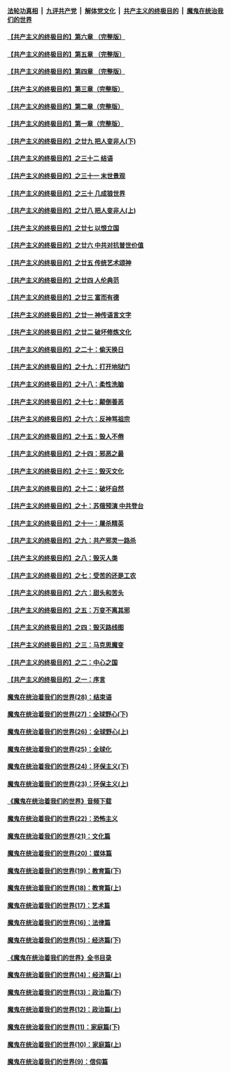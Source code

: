 

####  [法轮功真相](../../../../basic/blob/master/README.md?t=05221731) &nbsp;|&nbsp; [九评共产党](../../../../9ping.md/blob/master/README.md?t=05221731) &nbsp;|&nbsp; [解体党文化](../../../../jtdwh.md/blob/master/README.md?t=05221731)  &nbsp;|&nbsp; [共产主义的终极目的](../../../../gczydzjmd.md/blob/master/README.md?t=05221731) &nbsp;|&nbsp; [魔鬼在统治我们的世界](../../../../mgztzwmdsj.md/blob/master/README.md?t=05221731) 

#### [【共产主义的终极目的】第六章 （完整版）](../pages/nsc422/n11428913.md?t=05221731) 

#### [【共产主义的终极目的】第五章 （完整版）](../pages/nsc422/n11428912.md?t=05221731) 

#### [【共产主义的终极目的】第四章 （完整版）](../pages/nsc422/n11428907.md?t=05221731) 

#### [【共产主义的终极目的】第三章（完整版）](../pages/nsc422/n11428848.md?t=05221731) 

#### [【共产主义的终极目的】第二章（完整版）](../pages/nsc422/n11428831.md?t=05221731) 

#### [【共产主义的终极目的】第一章（完整版）](../pages/nsc422/n11417651.md?t=05221731) 

#### [【共产主义的终极目的】之廿九 把人变非人(下)](../pages/nsc422/n11344140.md?t=05221731) 

#### [【共产主义的终极目的】之三十二 结语](../pages/nsc422/n11360535.md?t=05221731) 

#### [【共产主义的终极目的】之三十一 末世景观](../pages/nsc422/n11351129.md?t=05221731) 

#### [【共产主义的终极目的】之三十 几成狼世界](../pages/nsc422/n11348280.md?t=05221731) 

#### [【共产主义的终极目的】之廿八 把人变非人(上)](../pages/nsc422/n11340492.md?t=05221731) 

#### [【共产主义的终极目的】之廿七 以恨立国](../pages/nsc422/n11336944.md?t=05221731) 

#### [【共产主义的终极目的】之廿六 中共对抗普世价值](../pages/nsc422/n11324785.md?t=05221731) 

#### [【共产主义的终极目的】之廿五 传统艺术颂神](../pages/nsc422/n11296396.md?t=05221731) 

#### [【共产主义的终极目的】之廿四 人伦典范](../pages/nsc422/n11296397.md?t=05221731) 

#### [【共产主义的终极目的】之廿三 富而有德](../pages/nsc422/n11283598.md?t=05221731) 

#### [【共产主义的终极目的】之廿一 神传语言文字](../pages/nsc422/n11263265.md?t=05221731) 

#### [【共产主义的终极目的】之廿二 破坏修炼文化](../pages/nsc422/n11245728.md?t=05221731) 

#### [【共产主义的终极目的】之二十：偷天换日](../pages/nsc422/n11238846.md?t=05221731) 

#### [【共产主义的终极目的】之十九：打开地狱门](../pages/nsc422/n11206376.md?t=05221731) 

#### [【共产主义的终极目的】之十八：柔性洗脑](../pages/nsc422/n11199994.md?t=05221731) 

#### [【共产主义的终极目的】之十七：颠倒善恶](../pages/nsc422/n11179782.md?t=05221731) 

#### [【共产主义的终极目的】之十六：反神骂祖宗](../pages/nsc422/n11166798.md?t=05221731) 

#### [【共产主义的终极目的】之十五：毁人不倦](../pages/nsc422/n11166792.md?t=05221731) 

#### [【共产主义的终极目的】之十四：邪恶之最](../pages/nsc422/n11150249.md?t=05221731) 

#### [【共产主义的终极目的】之十三：毁灭文化](../pages/nsc422/n11135227.md?t=05221731) 

#### [【共产主义的终极目的】之十二：破坏自然](../pages/nsc422/n11135214.md?t=05221731) 

#### [【共产主义的终极目的】之十：苏俄预演 中共登台](../pages/nsc422/n11118424.md?t=05221731) 

#### [【共产主义的终极目的】之十一：屠杀精英](../pages/nsc422/n11118442.md?t=05221731) 

#### [【共产主义的终极目的】之九：共产邪灵一路杀](../pages/nsc422/n11114139.md?t=05221731) 

#### [【共产主义的终极目的】之八：毁灭人类](../pages/nsc422/n11108503.md?t=05221731) 

#### [【共产主义的终极目的】之七：受苦的还是工农](../pages/nsc422/n11101809.md?t=05221731) 

#### [【共产主义的终极目的】之六：甜头和苦头](../pages/nsc422/n11096971.md?t=05221731) 

#### [【共产主义的终极目的】之五：万变不离其邪](../pages/nsc422/n11091285.md?t=05221731) 

#### [【共产主义的终极目的】之四：毁灭路线图](../pages/nsc422/n11086284.md?t=05221731) 

#### [【共产主义的终极目的】之三：马克思魔变](../pages/nsc422/n11061941.md?t=05221731) 

#### [【共产主义的终极目的】之二：中心之国](../pages/nsc422/n11047728.md?t=05221731) 

#### [【共产主义的终极目的】之一：序言](../pages/nsc422/n11086077.md?t=05221731) 

#### [魔鬼在统治着我们的世界(28)：结束语](../pages/nsc422/n10936246.md?t=05221731) 

#### [魔鬼在统治着我们的世界(27)：全球野心(下)](../pages/nsc422/n10928319.md?t=05221731) 

#### [魔鬼在统治着我们的世界(26)：全球野心(上)](../pages/nsc422/n10900318.md?t=05221731) 

#### [魔鬼在统治着我们的世界(25)：全球化](../pages/nsc422/n10788205.md?t=05221731) 

#### [魔鬼在统治着我们的世界(24)：环保主义(下)](../pages/nsc422/n10695307.md?t=05221731) 

#### [魔鬼在统治着我们的世界(23)：环保主义(上)](../pages/nsc422/n10688613.md?t=05221731) 

#### [《魔鬼在统治着我们的世界》音频下载](../pages/nsc422/n10635553.md?t=05221731) 

#### [魔鬼在统治着我们的世界(22)：恐怖主义](../pages/nsc422/n10614727.md?t=05221731) 

#### [魔鬼在统治着我们的世界(21)：文化篇](../pages/nsc422/n10597706.md?t=05221731) 

#### [魔鬼在统治着我们的世界(20)：媒体篇](../pages/nsc422/n10586579.md?t=05221731) 

#### [魔鬼在统治着我们的世界(19)：教育篇(下)](../pages/nsc422/n10564808.md?t=05221731) 

#### [魔鬼在统治着我们的世界(18)：教育篇(上)](../pages/nsc422/n10526970.md?t=05221731) 

#### [魔鬼在统治着我们的世界(17)：艺术篇](../pages/nsc422/n10499093.md?t=05221731) 

#### [魔鬼在统治着我们的世界(16)：法律篇](../pages/nsc422/n10485969.md?t=05221731) 

#### [魔鬼在统治着我们的世界(15)：经济篇(下)](../pages/nsc422/n10469975.md?t=05221731) 

#### [《魔鬼在统治着我们的世界》全书目录](../pages/nsc422/n10464261.md?t=05221731) 

#### [魔鬼在统治着我们的世界(14)：经济篇(上)](../pages/nsc422/n10457370.md?t=05221731) 

#### [魔鬼在统治着我们的世界(13)：政治篇(下)](../pages/nsc422/n10448270.md?t=05221731) 

#### [魔鬼在统治着我们的世界(12)：政治篇(上)](../pages/nsc422/n10444576.md?t=05221731) 

#### [魔鬼在统治着我们的世界(11)：家庭篇(下)](../pages/nsc422/n10440961.md?t=05221731) 

#### [魔鬼在统治着我们的世界(10)：家庭篇(上)](../pages/nsc422/n10435448.md?t=05221731) 

#### [魔鬼在统治着我们的世界(9)：信仰篇](../pages/nsc422/n10432159.md?t=05221731) 


